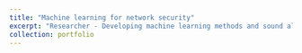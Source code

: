 ```yaml
---
title: "Machine learning for network security"
excerpt: "Researcher - Developing machine learning methods and sound algorithms to detect malicious events from NetFlow traffic."
collection: portfolio
---
```


